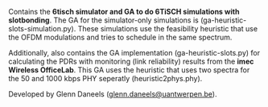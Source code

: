Contains the __6tisch simulator and GA to do 6TiSCH simulations with slotbonding__. The GA for the simulator-only simulations is (ga-heuristic-slots-simulation.py). These simulations use the feasibility heuristic that use the OFDM modulations and tries to schedule in the same spectrum.

Additionally, also contains the GA implementation (ga-heuristic-slots.py) for calculating the PDRs with monitoring (link reliability) results from the __imec Wireless OfficeLab__. This GA uses the heuristic that uses two spectra for the 50 and 1000 kbps PHY seperatly (heuristic2phys.phy).

Developed by Glenn Daneels (glenn.daneels@uantwerpen.be).


